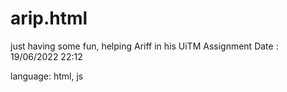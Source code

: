 # arip.html

just having some fun, helping Ariff in his UiTM Assignment
Date : 19/06/2022 22:12

language: html, js